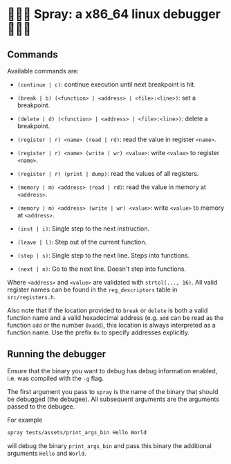 
# 🐛🐛🐛 Spray: a x86_64 linux debugger 🐛🐛🐛

## Commands

Available commands are:

- `(continue | c)`: continue execution until next breakpoint is hit. 

- `(break | b) (<function> | <address> | <file>:<line>)`: set a breakpoint.

- `(delete | d) (<function> | <address> | <file>:<line>)`: delete a breakpoint.

- `(register | r) <name> (read | rd)`: read the value in register `<name>`.

- `(register | r) <name> (write | wr) <value>`: write `<value>` to register `<name>`.

- `(register | r) (print | dump)`: read the values of all registers.

- `(memory | m) <address> (read | rd)`: read the value in memory at `<address>`.

- `(memory | m) <address> (write | wr) <value>`: write `<value>` to memory at `<address>`.

- `(inst | i)`: Single step to the next instruction.

- `(leave | l)`: Step out of the current function.

- `(step | s)`: Single step to the next line. Steps into functions.

- `(next | n)`: Go to the next line. Doesn't step into functions.

Where `<address>` and `<value>` are validated with `strtol(..., 16)`. 
All valid register names can be found in the `reg_descriptors`
table in `src/registers.h`.

Also note that if the location provided to `break` or `delete` is
both a valid function name and a valid hexadecimal address (e.g. `add`
can be read as the function `add` or the number `0xadd`), this location
is always interpreted as a function name. Use the prefix `0x` to specify
addresses explicitly.

## Running the debugger

Ensure that the binary you want to debug has debug information enabled,
i.e. was compiled with the `-g` flag.

The first argument you pass to `spray` is the name of the binary that
should be debugged (the debugee). All subsequent arguments are the
arguments passed to the debugee.

For example

```sh
spray tests/assets/print_args_bin Hello World
```

will debug the binary `print_args_bin` and pass this binary the
additional arguments `Hello` and `World`.


